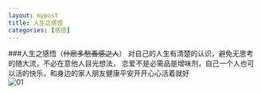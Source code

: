 ```yaml
---
layout: mypost
title: 人生之感悟
categories: [感悟]
---
```


###人生之感悟（~~什麽多愁善感之人~~）
对自己的人生有清楚的认识，避免无思考的随大流，不必在意他人目光想法，
恋爱不是必需品是增味剂，自己一个人也可以活的快乐，和身边的家人朋友健康平安开开心心活着就好  
![01](01.jpg)
